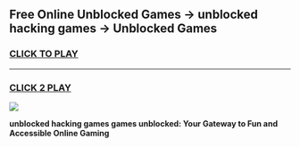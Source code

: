 
## Free Online Unblocked Games → unblocked hacking games → Unblocked Games
<h3>
<a href="https://premium.freeplayer.one?title=unblocked_hacking_games&ref=21F">CLICK TO PLAY</a></h3>
<hr>

<h3>
<a href="https://premium.freeplayer.one?title=unblocked_hacking_games&ref=21F">CLICK 2 PLAY</a>
  
</h3>

<a href="https://premium.freeplayer.one?title=unblocked_hacking_games&ref=21F/"><img src="https://clearcache.store/games.png"></a>


**unblocked hacking games games unblocked: Your Gateway to Fun and Accessible Online Gaming**
